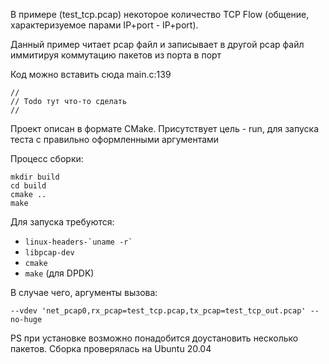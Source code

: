 В примере (test_tcp.pcap) некоторое количество TCP Flow (общение, характеризуемое парами IP+port - IP+port).

Данный пример читает pcap файл и записывает в другой pcap файл иммитируя коммутацию пакетов из порта в порт

Код можно вставить сюда main.c:139
```
//
// Todo тут что-то сделать
//
```

Проект описан в формате CMake. Присутствует цель - run, для запуска теста с правильно оформленными аргументами

Процесс сборки:

```
mkdir build
cd build
cmake ..
make
```

Для запуска требуются:
* ```linux-headers-`uname -r` ```
* ```libpcap-dev```
* ```cmake```
* ```make``` (для DPDK)

В случае чего, аргументы вызова:
```
--vdev 'net_pcap0,rx_pcap=test_tcp.pcap,tx_pcap=test_tcp_out.pcap' --no-huge
```

PS при установке возможно понадобится доустановить несколько пакетов. Сборка проверялась на Ubuntu 20.04
